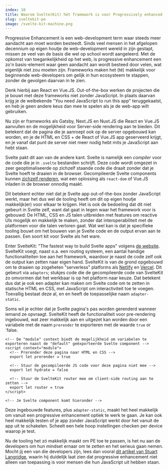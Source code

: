 ```yaml
---
index: 10
title: Waarom Svelte(Kit) hét framework is voor Progressively enhanced web-apps
slug: sveltekit-pe
image: /svelte-kit-machine.png
---
```


Progressive Enhancement is een web-development term waar steeds meer aandacht aan moet worden besteedt. Sinds veel mensen in het afgelopen decennium op eigen houtje de web-development wereld in zijn gestapt, missen ze veel van de basis die wel op school wordt aangeleerd. Met de opkomst van toegankelijkheid op het web, is progressive enhancement een zo'n basis-element waar geen aandacht aan wordt besteed door velen, wat eigenlijk niet zou moeten zijn. Frameworks maken het (té) makkelijk voor beginnende web-developers om gelijk in hun ecosysteem te stappen, zonder de gevolgen daarvan in te zien.

Denk hierbij aan React en Vue.JS. Out-of-the-box werken de projecten die je bouwt met deze frameworks niet zonder JavaScript. In plaats daarvan krijg je de welbekende "You need JavaScript to run this app" teruggekaatst, en heb je geen andere keus dan mee te spelen als je de web-app wilt gebruiken.

Nu zijn er frameworks als Gatsby, Next.JS en Nuxt.JS die React en Vue.JS aanvullen en de mogelijkheid voor Server-side rendering aan te bieden. Dit betekent dat de pagina die je aanroept ook op de server opgebouwd kan worden, en je de HTML en CSS + de React of Vue.JS app geserveerd krijgt, en je vanaf dat punt de server niet meer nodig hebt mits je JavaScript aan hebt staan.

Svelte pakt dit aan van de andere kant. Svelte is namelijk een _compiler_ voor de code die je in `.svelte` bestanden schrijft. Deze code wordt omgezet in zeer geoptimaliseerde op zichzelf staande code die draait zonder dat je Svelte hoeft te draaien in de browser. Gecompileerde Svelte components kunnen [zichzelf renderen][render], wat een oplossing als `react-dom` of Vue.JS inladen in de browser onnodig maakt.

Dit betekent echter niet dat je Svelte app out-of-the-box zonder JavaScript werkt, maar het dus wel de tooling heeft om dit op eigen houtje makkelijk(er) voor elkaar te krijgen. Het is ook de bedoeling dat dit niet gebeurt in Svelte zelf, want dat gaat in tegen waar het framework voor is gebouwd: De HTML, CSS en JS talen uitbreiden met features om reactive UIs mogelijk en makkelijk te maken, zonder dat interoperabiliteit met de platformen voor die talen verloren gaat. Wat wel kan is dat je specifieke tooling bouwt om het bouwen van je Svelte code en de output ervan aan te passen. Een soort kit voor Svelte als het ware.

Enter SvelteKit: "The fastest way to build Svelte apps" volgens [de website][sveltekit]. SvelteKit voegt, naast o.a. een routing systeem, een aantal handige functionaliteiten toe aan het framework, waardoor je naast de code zelf ook de output kan zetten naar eigen hand. SvelteKit is van de grond opgebouwd om te draaien op zogeheten "serverless" platforms als [Netlify][netlify] en [Vercel][vercel]. Dit gebeurt via `adapters`; stukjes code die de gecompileerde code van SvelteKit zo omvormen dat het werkbaar is op het platform naar keuze. Dat betekent dus dat je ook een adapter kan maken om Svelte code om te zetten in statische HTML en CSS, met JavaScript om interactiviteit toe te voegen. Toevallig bestaat deze al, en en heeft de toepasselijke naam `adapter-static`.

Soms wil je echter dat je Svelte pagina's pas worden gerenderd wanneer iemand ze opvraagt. SvelteKit heeft de functionaliteit voor pre-rendering ingebouwd, wat zeer makkelijk aan en uitgezet kan worden door een variabele met de naam `prerender` te exporteren met de waarde `true` or `false.

```svelte
<!-- De "module" context biedt de mogelijkheid om variabelen te exporteren naast de "default" geëxporteerde Svelte component -->
<script context="module">
  <!-- Prerender deze pagina naar HTML en CSS -->
  export let prerender = true

  <!-- Stuur de gecompileerde JS code voor deze pagina niet mee -->
  export let hydrate = false

  <!-- Stuur de SvelteKit router mee om client-side routing aan te zetten -->
  export let router = true
</script>

<!-- Je Svelte component komt hieronder -->
```

Deze ingebouwde features, plus `adapter-static`, maakt het heel makkelijk om vanuit een progressive enhancement optiek te werk te gaan. Je kan ook heel makkelijk testen of je app zonder JavaScript werkt door het vanuit de app uit te schakelen. Scheelt een hele hoop instellingen checken per device waarop je test.

Nu de tooling het zó makkelijk maakt om PE toe te passen, is het nu aan de developers om hun mindset ernaar om te zetten en het serieus gaan nemen. Mocht jij een van die developers zijn, lees dan vooral [dit artikel van Stuart Langridge][ehjs], waarin hij duidelijk laat zien dat progressive enhancement niet alleen van toepassing is voor mensen die hun JavaScript uit hebben staan.

[render]: https://svelte.dev/docs#Server-side_component_API
[sveltekit]: https://kit.svelte.dev
[netlify]: https://netlify.com
[vercel]: https://vercel.com
[ehjs]: https://kryogenix.org/code/browser/everyonehasjs.html
